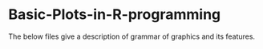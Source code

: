 # Basic-Plots-in-R-programming
The below files give a description of grammar of graphics and its features.
